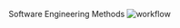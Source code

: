 Software Engineering Methods
![workflow](https://github.com/Andy-Dickinson/seMethods/actions/workflows/main.yml/badge.svg)